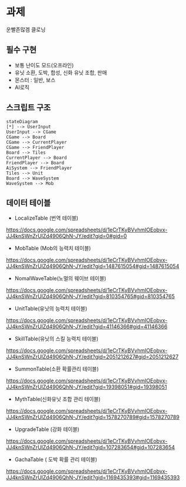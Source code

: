 # 과제

운빨존많겜 클로닝

## 필수 구현

-  보통 난이도 모드(오프라인)
- 유닛 소환, 도박, 합성, 신화 유닛 조합, 판매
- 몬스터 : 일반, 보스
- AI로직

## 스크립트 구조

```mermaid
stateDiagram
[*] --> UserInput
UserInput --> CGame
CGame --> Board
CGame --> CurrentPlayer
CGame --> FriendPlayer
Board --> Tiles
CurrentPlayer --> Board 
FriendPlayer --> Board
AiSystem --> FriendPlayer
Tiles --> Unit
Board --> WaveSystem
WaveSystem --> Mob
```

## 데이터 테이블


- LocalizeTable (번역 테이블)

https://docs.google.com/spreadsheets/d/1eCrTKyBVvhmIOEobvx-JJ4knSWnZrUlZd4906QhN-JY/edit?gid=0#gid=0

- MobTable (Mob의 능력치 테이블)

https://docs.google.com/spreadsheets/d/1eCrTKyBVvhmIOEobvx-JJ4knSWnZrUlZd4906QhN-JY/edit?gid=1487615054#gid=1487615054

-  NomalWaveTable(노멀의 웨이브 테이블)

https://docs.google.com/spreadsheets/d/1eCrTKyBVvhmIOEobvx-JJ4knSWnZrUlZd4906QhN-JY/edit?gid=810354765#gid=810354765

- UnitTable(유닛의 능력치 테이블)

https://docs.google.com/spreadsheets/d/1eCrTKyBVvhmIOEobvx-JJ4knSWnZrUlZd4906QhN-JY/edit?gid=41146366#gid=41146366

- SkillTable(유닛의 스킬 능력치 테이블)

https://docs.google.com/spreadsheets/d/1eCrTKyBVvhmIOEobvx-JJ4knSWnZrUlZd4906QhN-JY/edit?gid=2051212627#gid=2051212627

- SummonTable(소환 확률관리 테이블)

https://docs.google.com/spreadsheets/d/1eCrTKyBVvhmIOEobvx-JJ4knSWnZrUlZd4906QhN-JY/edit?gid=19398051#gid=19398051

- MythTable(신화유닛 조합 관리 테이블)

https://docs.google.com/spreadsheets/d/1eCrTKyBVvhmIOEobvx-JJ4knSWnZrUlZd4906QhN-JY/edit?gid=1578270789#gid=1578270789


-  UpgradeTable (강화 테이블)

https://docs.google.com/spreadsheets/d/1eCrTKyBVvhmIOEobvx-JJ4knSWnZrUlZd4906QhN-JY/edit?gid=107283654#gid=107283654


- GachaTable ( 도박 확률 관리 테이블)

https://docs.google.com/spreadsheets/d/1eCrTKyBVvhmIOEobvx-JJ4knSWnZrUlZd4906QhN-JY/edit?gid=1169435393#gid=1169435393